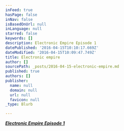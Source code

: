 ```yaml
---
inFeed: true
hasPage: false
inNav: false
isBasedOnUrl: null
inLanguage: null
starred: false
keywords: []
description: Electronic Empire Episode 1
datePublished: '2016-04-15T10:10:17.669Z'
dateModified: '2016-04-15T10:09:47.749Z'
title: Electronic empire
author: []
sourcePath: _posts/2016-04-15-electronic-empire.md
published: true
authors: []
publisher:
  name: null
  domain: null
  url: null
  favicon: null
_type: Blurb

---
```

[_**Electronic Empire Episode 1**_][0]

[0]: https://www.mixcloud.com/MeanBeatzBE/electronic-empire-ep1-by-meanbeatz/